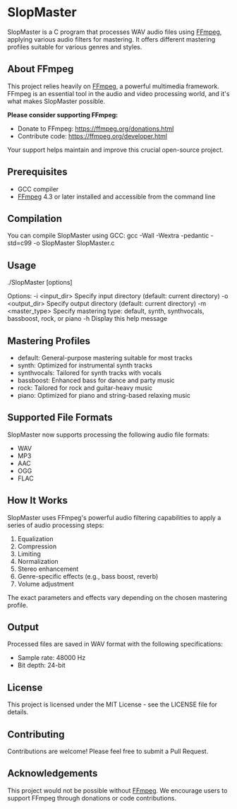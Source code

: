 # SlopMaster

SlopMaster is a C program that processes WAV audio files using [FFmpeg](https://ffmpeg.org/), applying various audio filters for mastering. It offers different mastering profiles suitable for various genres and styles.

## About FFmpeg

This project relies heavily on [FFmpeg](https://ffmpeg.org/), a powerful multimedia framework. FFmpeg is an essential tool in the audio and video processing world, and it's what makes SlopMaster possible. 

**Please consider supporting FFmpeg:**
- Donate to FFmpeg: https://ffmpeg.org/donations.html
- Contribute code: https://ffmpeg.org/developer.html

Your support helps maintain and improve this crucial open-source project.

## Prerequisites

- GCC compiler
- [FFmpeg](https://ffmpeg.org/) 4.3 or later installed and accessible from the command line

## Compilation

You can compile SlopMaster using GCC:
gcc -Wall -Wextra -pedantic -std=c99 -o SlopMaster SlopMaster.c

## Usage
./SlopMaster [options]

Options:
  -i <input_dir>   Specify input directory (default: current directory)
  -o <output_dir>  Specify output directory (default: current directory)
  -m <master_type> Specify mastering type: default, synth, synthvocals, bassboost, rock, or piano
  -h               Display this help message

## Mastering Profiles

- default: General-purpose mastering suitable for most tracks
- synth: Optimized for instrumental synth tracks
- synthvocals: Tailored for synth tracks with vocals
- bassboost: Enhanced bass for dance and party music
- rock: Tailored for rock and guitar-heavy music
- piano: Optimized for piano and string-based relaxing music

## Supported File Formats

SlopMaster now supports processing the following audio file formats:
- WAV
- MP3
- AAC
- OGG
- FLAC

## How It Works

SlopMaster uses FFmpeg's powerful audio filtering capabilities to apply a series of audio processing steps:

1. Equalization
2. Compression
3. Limiting
4. Normalization
5. Stereo enhancement
6. Genre-specific effects (e.g., bass boost, reverb)
7. Volume adjustment

The exact parameters and effects vary depending on the chosen mastering profile.

## Output

Processed files are saved in WAV format with the following specifications:
- Sample rate: 48000 Hz
- Bit depth: 24-bit

## License

This project is licensed under the MIT License - see the LICENSE file for details.

## Contributing

Contributions are welcome! Please feel free to submit a Pull Request.

## Acknowledgements

This project would not be possible without [FFmpeg](https://ffmpeg.org/). We encourage users to support FFmpeg through donations or code contributions.
